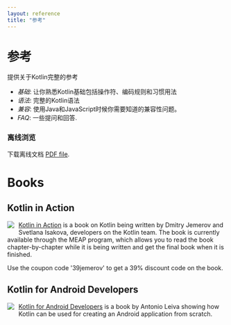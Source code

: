 ```yaml
---
layout: reference
title: "参考"
---
```


# 参考

提供关于Kotlin完整的参考

* *基础*: 让你熟悉Kotlin基础包括操作符、编码规则和习惯用法
* *语法*: 完整的Kotlin语法
* *兼容*: 使用Java和JavaScript时候你需要知道的兼容性问题。
* *FAQ*: 一些提问和回答.

### 离线浏览
下载离线文档 [PDF file](http://kotlinlang.org/docs/kotlin-docs.pdf).

# Books

## Kotlin in Action

   <a href="https://manning.com/books/kotlin-in-action"><img src="{{ site.baseurl }}/assets/images/Jemerov-Kotlin-MEAP-HI.png" style="float: left; margin-right: 10px; margin-bottom: 10px;"></a>

[Kotlin in Action](https://manning.com/books/kotlin-in-action) is a book on Kotlin being written by Dmitry Jemerov and Svetlana Isakova,
developers on the Kotlin team. The book is currently available through the MEAP program, which allows you to read the book
chapter-by-chapter while it is being written and get the final book when it is finished.

Use the coupon code '39jemerov' to get a 39% discount code on the book.

<h2 style="clear: left">Kotlin for Android Developers</h2>

  <a href="https://leanpub.com/kotlin-for-android-developers"><img src="{{ site.baseurl }}/assets/images/kotlin-for-android-developers.png" style="float: left; margin-right: 10px; margin-bottom: 10px;"></a>

[Kotlin for Android Developers](https://leanpub.com/kotlin-for-android-developers) is a book by Antonio Leiva showing
how Kotlin can be used for creating an Android application from scratch.
